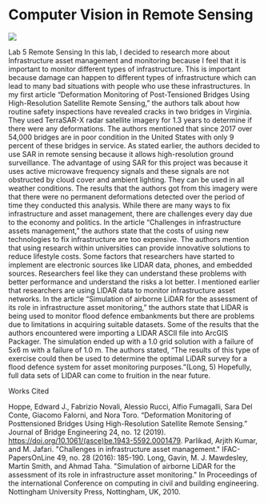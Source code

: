# Computer Vision in Remote Sensing

![](https://media.giphy.com/media/3oEjI8Kq5HhZLCrqBW/giphy.gif)




Lab 5 Remote Sensing
In this lab, I decided to research more about Infrastructure asset management and monitoring because I feel that it is important to monitor different types of infrastructure. This is important because damage can happen to different types of infrastructure which can lead to many bad situations with people who use these infrastructures. In my first article “Deformation Monitoring of Post-Tensioned Bridges Using High-Resolution Satellite Remote Sensing,” the authors talk about how routine safety inspections have revealed cracks in two bridges in Virginia. They used TerraSAR-X radar satellite imagery for 1.3 years to determine if there were any deformations. The authors mentioned that since 2017 over 54,000 bridges are in poor condition in the United States with only 9 percent of these bridges in service. As stated earlier, the authors decided to use SAR in remote sensing because it allows high-resolution ground surveillance. The advantage of using SAR for this project was because it uses active microwave frequency signals and these signals are not obstructed by cloud cover and ambient lighting. They can be used in all weather conditions. The results that the authors got from this imagery were that there were no permanent deformations detected over the period of time they conducted this analysis. 
While there are many ways to fix infrastructure and asset management, there are challenges every day due to the economy and politics. In the article “Challenges in infrastructure assets management,” the authors state that the costs of using new technologies to fix infrastructure are too expensive. The authors mention that using research within universities can provide innovative solutions to reduce lifestyle costs. Some factors that researchers have started to implement are electronic sources like LIDAR data, phones, and embedded sources. Researchers feel like they can understand these problems with better performance and understand the risks a lot better. 
I mentioned earlier that researchers are using LIDAR data to monitor infrastructure asset networks. In the article “Simulation of airborne LiDAR for the assessment of its role in infrastructure asset monitoring,” the authors state that LIDAR is being used to monitor flood defence embankments but there are problems due to limitations in acquiring suitable datasets. Some of the results that the authors encountered were importing a LIDAR ASCII file into ArcGIS Packager. The simulation ended up with a 1.0 grid solution with a failure of 5x6 m with a failure of 1.0 m. The authors stated, “The results of this type of exercise could then be used to determine the optimal LiDAR survey for a flood defence system for asset monitoring purposes.”(Long, 5) Hopefully, full data sets of LIDAR can come to fruition in the near future. 

Works Cited

Hoppe, Edward J., Fabrizio Novali, Alessio Rucci, Alfio Fumagalli, Sara Del Conte, Giacomo Falorni, and Nora Toro. “Deformation Monitoring of Posttensioned Bridges Using High-Resolution Satellite Remote Sensing.” Journal of Bridge Engineering 24, no. 12 (2019). https://doi.org/10.1061/(asce)be.1943-5592.0001479.
Parlikad, Arjith Kumar, and M. Jafari. "Challenges in infrastructure asset management." IFAC-PapersOnLine 49, no. 28 (2016): 185-190.
Long, Gavin, M. J. Mawdesley, Martin Smith, and Ahmad Taha. "Simulation of airborne LiDAR for the assessment of its role in infrastructure asset monitoring." In Proceedings of the international Conference on computing in civil and building engineering. Nottingham University Press, Nottingham, UK, 2010. 




 
